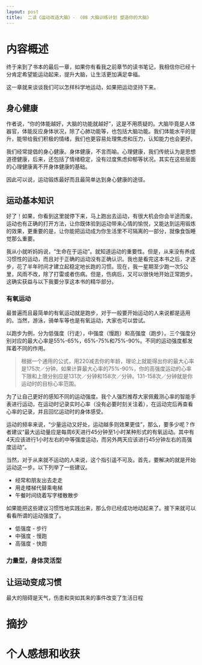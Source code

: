 ```yaml
---
layout: post
title:  二读《运动改造大脑》- 《08 大脑训练计划 塑造你的大脑》
---
```

# 内容概述

终于来到了书本的最后一章，如果你有看我之前章节的读书笔记，我相信你已经十分肯定希望能运动起来，提升大脑，让生活更加满足幸福。

这一章就来谈谈我们可以怎样科学地运动，如果把运动坚持下来。

## 身心健康

作者说，“你的体能越好，大脑的功能就越好”，这是不用质疑的。大脑毕竟是人体器官，体能反应身体状况，除了心肺功能等，也包括大脑功能。我们体能水平的提升，能带给我们积极的情绪，我们也更容易处理焦虑和压力，认知能力也会更好。

我们经常提倡的身心健康。身体健康，不言而喻。心理健康，我们传统认为是思想道德健康，后来，还包括了情绪稳定，没有过度焦虑抑郁等状况。其实在这些层面的心理健康离不开身体健康的基础。

因此可以说，运动锻炼最好而且最简单达到身心健康的途径。

## 运动基本知识

好了！如果，你看到这里就停下来，马上跑出去运动，有很大机会你会半途而废。运动也有正确的打开方法，让你既体验到运动带来心情的愉悦，又能达到运用锻炼的效果，更重要的是，让你能把运动成为你生活里不可隔离的一部分，就像食饭睡觉那么重要。

我从小就听妈妈说，“生命在于运动”。就知道运动的重要性。但是，从来没有养成习惯性的运动，而且对于正确的运动没有正确认识。我也是看完这本书之后，才逐步，花了半年时间才建立起稳定地长跑的习惯。现在，我一星期至少跑一次5公里，风雨不改，除了打雷或者伤病。但是，伤病后，又可以很快地开始正常跑步。这确实获益与以下我要分享这本书的精华部分。

### 有氧运动
最普遍而且最简单的有氧运动就是跑步，对于一般要开始运动的人来说都是适用的。当然，游泳，骑单车等也是有氧运动，大家也可以尝试。

以跑步为例，分为低强度（行走），中强度（慢跑）和高强度（跑步）。三个强度分别对应的最大心率是55%-65%，65%-75%和75%-90%。不同的运动强度都发挥着不同的作用。

> 根据一个通用的公式，用220减去你的年龄，理论上就能得出你的最大心率是175次／分钟。如果计算最大心率的75%-90%，你的高强度运动的心率下限和上限分别应是131次／分钟和158次／分钟。131-158次／分钟就是你运动时的目标心率范围。

为了让自己更好的感知不同的运动强度。我个人强烈推荐大家佩戴测心率的智能手表进行运动，在运动时记录实时心率（没有必要时刻关注着），在运动完后再查看心率的记录，并且回忆运动时的身体感受。

运动的频率来说，“少量运动又好处，运动越多则效果更佳”，那么，要多少呢？作者建议“最大运动量应是每周6天进行45分钟至1小时某种形式的有氧运动。其中有4天应该进行1小时左右的中等强度运动，而另外两天应该进行45分钟左右的高强度运动“。 

当然，对于从来就不运动的人来说，这个指引遥不可及。首先，要解决的就是开始运动这一步。以下列举了一些建议。

- 经常和朋友出去走走
- 用走楼梯代替乘电梯
- 午餐时间绕着写字楼散散步

如果能把这些建议习惯性地实践出来，那么你已经成功地动起来了。接下来就可以看看所谓的运动强度了。

- 低强度 - 步行
- 中强度 - 慢跑
- 高强度 - 快跑
### 力量型，身体灵活型

## 让运动变成习惯

最大的阻碍是天气，伤患和突如其来的事件改变了生活日程

# 摘抄

# 个人感想和收获
<!--stackedit_data:
eyJoaXN0b3J5IjpbMzEyODU2OTI2LDE3MjgwMjEzNjMsLTQyMD
QyNDE2MiwtNDI5MjgwMDE0LC0xMjcwMTQxMTc0LC03OTc2NDA4
MjksODAwNTg3MzIyLC02MjY0MDM0MzksLTE3MTIzMDcyMzQsLT
U5MTMzMDAyLDE0MjYwMDM1OTgsMTgyODI3NDYwN119
-->